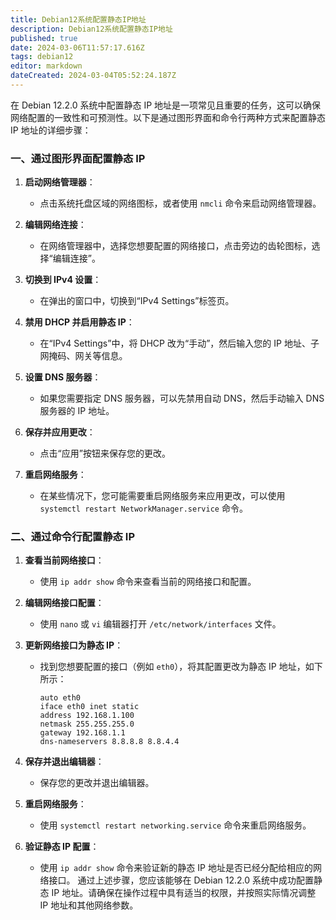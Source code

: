 ```yaml
---
title: Debian12系统配置静态IP地址
description: Debian12系统配置静态IP地址
published: true
date: 2024-03-06T11:57:17.616Z
tags: debian12
editor: markdown
dateCreated: 2024-03-04T05:52:24.187Z
---
```


在 Debian 12.2.0 系统中配置静态 IP 地址是一项常见且重要的任务，这可以确保网络配置的一致性和可预测性。以下是通过图形界面和命令行两种方式来配置静态 IP 地址的详细步骤：

### 一、通过图形界面配置静态 IP

1. **启动网络管理器**：

    * 点击系统托盘区域的网络图标，或者使用 `nmcli` 命令来启动网络管理器。
2. **编辑网络连接**：

    * 在网络管理器中，选择您想要配置的网络接口，点击旁边的齿轮图标，选择“编辑连接”。
3. **切换到 IPv4 设置**：

    * 在弹出的窗口中，切换到“IPv4 Settings”标签页。
4. **禁用 DHCP 并启用静态 IP**：

    * 在“IPv4 Settings”中，将 DHCP 改为“手动”，然后输入您的 IP 地址、子网掩码、网关等信息。
5. **设置 DNS 服务器**：

    * 如果您需要指定 DNS 服务器，可以先禁用自动 DNS，然后手动输入 DNS 服务器的 IP 地址。
6. **保存并应用更改**：

    * 点击“应用”按钮来保存您的更改。
7. **重启网络服务**：

    * 在某些情况下，您可能需要重启网络服务来应用更改，可以使用 `systemctl restart NetworkManager.service` 命令。

### 二、通过命令行配置静态 IP

1. **查看当前网络接口**：

    * 使用 `ip addr show` 命令来查看当前的网络接口和配置。
2. **编辑网络接口配置**：

    * 使用 `nano` 或 `vi` 编辑器打开 `/etc/network/interfaces` 文件。
3. **更新网络接口为静态 IP**：

    * 找到您想要配置的接口（例如 `eth0`），将其配置更改为静态 IP 地址，如下所示：

      ```
      auto eth0
      iface eth0 inet static
      address 192.168.1.100
      netmask 255.255.255.0
      gateway 192.168.1.1
      dns-nameservers 8.8.8.8 8.8.4.4
      ```
4. **保存并退出编辑器**：

    * 保存您的更改并退出编辑器。
5. **重启网络服务**：

    * 使用 `systemctl restart networking.service` 命令来重启网络服务。
6. **验证静态 IP 配置**：

    * 使用 `ip addr show` 命令来验证新的静态 IP 地址是否已经分配给相应的网络接口。
      通过上述步骤，您应该能够在 Debian 12.2.0 系统中成功配置静态 IP 地址。请确保在操作过程中具有适当的权限，并按照实际情况调整 IP 地址和其他网络参数。